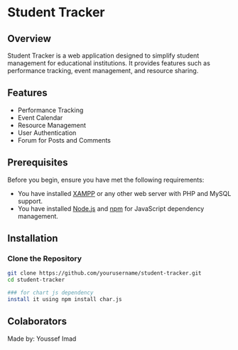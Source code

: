 # Student Tracker

## Overview
Student Tracker is a web application designed to simplify student management for educational institutions. It provides features such as performance tracking, event management, and resource sharing.

## Features
- Performance Tracking
- Event Calendar
- Resource Management
- User Authentication
- Forum for Posts and Comments

## Prerequisites
Before you begin, ensure you have met the following requirements:
- You have installed [XAMPP](https://www.apachefriends.org/index.html) or any other web server with PHP and MySQL support.
- You have installed [Node.js](https://nodejs.org/) and [npm](https://www.npmjs.com/) for JavaScript dependency management.

## Installation

### Clone the Repository
```sh
git clone https://github.com/yourusername/student-tracker.git
cd student-tracker

### for chart js dependency
install it using npm install char.js
```
## Colaborators
Made by: Youssef 
         Imad 
    
